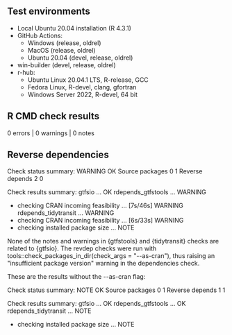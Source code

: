 ## Test environments

- Local Ubuntu 20.04 installation (R 4.3.1)
- GitHub Actions:
  - Windows (release, oldrel)
  - MacOS (release, oldrel)
  - Ubuntu 20.04 (devel, release, oldrel)
- win-builder (devel, release, oldrel)
- r-hub:
  - Ubuntu Linux 20.04.1 LTS, R-release, GCC
  - Fedora Linux, R-devel, clang, gfortran
  - Windows Server 2022, R-devel, 64 bit

## R CMD check results

0 errors | 0 warnings | 0 notes

## Reverse dependencies

Check status summary:
                  WARNING OK
  Source packages       0  1
  Reverse depends       2  0

Check results summary:
gtfsio ... OK
rdepends_gtfstools ... WARNING
* checking CRAN incoming feasibility ... [7s/46s] WARNING
rdepends_tidytransit ... WARNING
* checking CRAN incoming feasibility ... [6s/33s] WARNING
* checking installed package size ... NOTE

None of the notes and warnings in {gtfstools} and {tidytransit} checks are related to {gtfsio}. The revdep checks were run with tools::check_packages_in_dir(check_args = "--as-cran"), thus raising an "insufficient package version" warning in the dependencies check.

These are the results without the --as-cran flag:

Check status summary:
                  NOTE OK
  Source packages    0  1
  Reverse depends    1  1

Check results summary:
gtfsio ... OK
rdepends_gtfstools ... OK
rdepends_tidytransit ... NOTE
* checking installed package size ... NOTE

